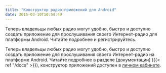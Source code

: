 ```yaml
---
title: "Конструктор радио-приложений для Android"
date: 2015-03-10T10:54:49
---
```


Теперь владельцы любых радио могут удобно, быстро и доступно создать приложение для прослушивания своего Интернет-радио для платформы Android. Читайте подробнее и регистрируйтесь.


Теперь владельцы любых радио могут удобно, быстро и доступно создать приложение для прослушивания своего Интернет-радио на платформе Android. Читайте подробнее в разделе [документации] ({{< ref "/docs" >}}), конструктор приложений доступен в [личном кабинете](https://app.radio-tochka.com/).